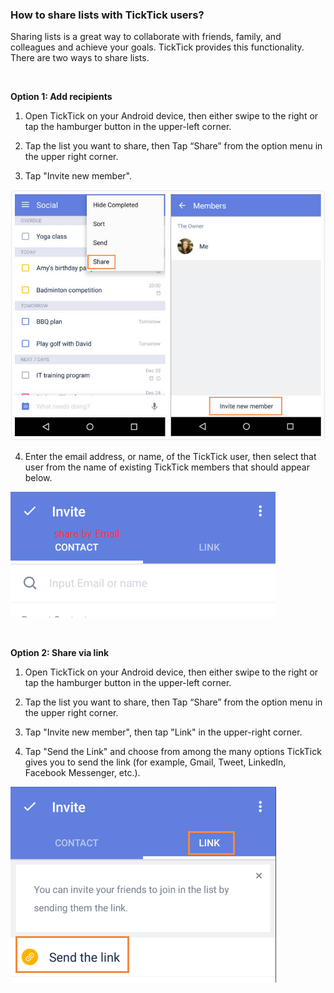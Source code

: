 ### How to share lists with TickTick users?
Sharing lists is a great way to collaborate with friends, family, and colleagues and achieve your goals. TickTick provides this functionality. There are two ways to share lists.

<br />

**Option 1: Add recipients**

1. Open TickTick on your Android device, then either swipe to the right or tap the hamburger button in the upper-left corner.

2. Tap the list you want to share, then Tap “Share” from the option menu in the upper right corner. 

3. Tap "Invite new member".

![](c.share12.jpg)

4. Enter the email address, or name, of the TickTick user, then select that user from the name of existing TickTick members that should appear below. 

![](c.share3.png)


<br />


**Option 2: Share via link**

1. Open TickTick on your Android device, then either swipe to the right or tap the hamburger button in the upper-left corner.

2. Tap the list you want to share, then Tap “Share” from the option menu in the upper right corner. 

3. Tap "Invite new member", then tap "Link" in the upper-right corner.

4. Tap "Send the Link" and choose from among the many options TickTick gives you to send the link (for example, Gmail, Tweet, LinkedIn, Facebook Messenger, etc.).

![](c.share4.png)





